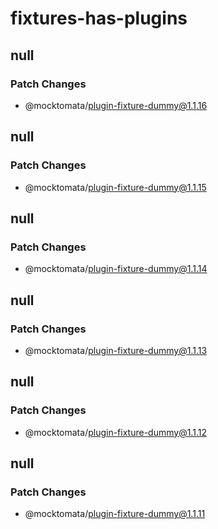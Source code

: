# fixtures-has-plugins

## null

### Patch Changes

- @mocktomata/plugin-fixture-dummy@1.1.16

## null

### Patch Changes

- @mocktomata/plugin-fixture-dummy@1.1.15

## null

### Patch Changes

- @mocktomata/plugin-fixture-dummy@1.1.14

## null

### Patch Changes

- @mocktomata/plugin-fixture-dummy@1.1.13

## null

### Patch Changes

- @mocktomata/plugin-fixture-dummy@1.1.12

## null

### Patch Changes

- @mocktomata/plugin-fixture-dummy@1.1.11
